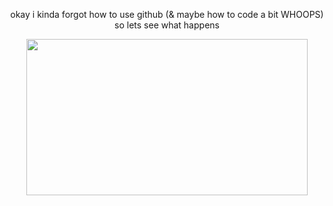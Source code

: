 <html>
<body style="text-align:center;">

<!-- html nerds how do i make the text center aligned again... -->
okay i kinda forgot how to use github (& maybe how to code a bit WHOOPS) so lets see what happens

<p align="center">
  <a href="https://www.pinterest.com/pin/1089097122388623810/"><img src="https://i.pinimg.com/control2/736x/5b/62/95/5b6295140583ec7c9897acf54473e6ae.jpg" width=450 height=250></a>
</p>

</html>
